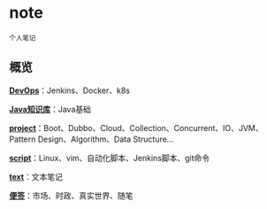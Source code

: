 # note
    
    个人笔记

## 概览

**[DevOps](https://gitee.com/bebopze/note/tree/master/DevOps)**：Jenkins、Docker、k8s

**[Java知识库](https://gitee.com/bebopze/note/tree/master/java知识库)**：Java基础

**[project](https://gitee.com/bebopze/note/tree/master/project)**：Boot、Dubbo、Cloud、Collection、Concurrent、IO、JVM、Pattern Design、Algorithm、Data Structure...

**[script](https://gitee.com/bebopze/note/tree/master/script)**：Linux、vim、自动化脚本、Jenkins脚本、git命令

**[text](https://gitee.com/bebopze/note/tree/master/text)**：文本笔记

**[便签](https://gitee.com/bebopze/note/tree/master/便签)**：市场、时政、真实世界、随笔
